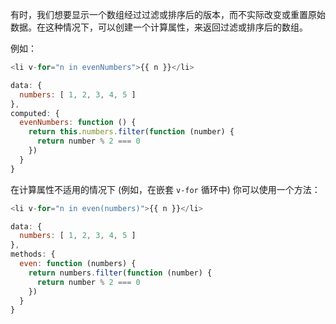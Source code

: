 有时，我们想要显示一个数组经过过滤或排序后的版本，而不实际改变或重置原始数据。在这种情况下，可以创建一个计算属性，来返回过滤或排序后的数组。

例如：

```js
<li v-for="n in evenNumbers">{{ n }}</li>
```

```js
data: {
  numbers: [ 1, 2, 3, 4, 5 ]
},
computed: {
  evenNumbers: function () {
    return this.numbers.filter(function (number) {
      return number % 2 === 0
    })
  }
}
```

在计算属性不适用的情况下 (例如，在嵌套 `v-for` 循环中) 你可以使用一个方法：

```js
<li v-for="n in even(numbers)">{{ n }}</li>
```

```js
data: {
  numbers: [ 1, 2, 3, 4, 5 ]
},
methods: {
  even: function (numbers) {
    return numbers.filter(function (number) {
      return number % 2 === 0
    })
  }
}
```

